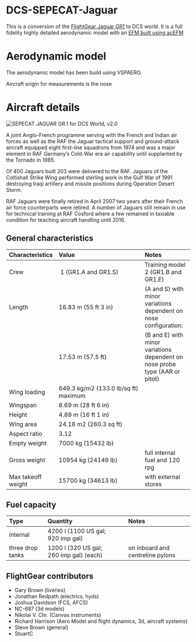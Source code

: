 
# DCS-SEPECAT-Jaguar

This is a conversion of the [FlightGear Jaguar GR1](https://github.com/Zaretto/Jaguar-GR1) to DCS world. It is a full fidelity highly detailed aerodynamic model with an [EFM built using acEFM](https://github.com/Zaretto/acEFM)

# Aerodynamic model

The aerodynamic model has been build using VSPAERO.

Aircraft origin for measurements is the nose

# Aircraft details

![SEPECAT JAGUAR GR.1 for DCS World, v2.0](https://upload.wikimedia.org/wikipedia/commons/thumb/7/71/Jaguar_DF-SD-05-05511.JPEG/640px-Jaguar_DF-SD-05-05511.JPEG)

A joint Anglo-French programme serving with the French and Indian air forces as well as the RAF the Jaguar tactical support and ground-attack aircraft equipped eight first-line squadrons from 1974 and was a major element in RAF Germany’s Cold-War era air capability until supplanted by the Tornado in 1985.

Of 400 Jaguars built 203 were delivered to the RAF. Jaguars of the Coltishall Strike Wing performed sterling work in the Gulf War of 1991 destroying Iraqi artillery and missile positions during Operation Desert Storm.

RAF Jaguars were finally retired in April 2007 two years after their French air force counterparts were retired.  A number of Jaguars still remain in use for technical training at RAF Cosford where a few remained in taxiable condition for teaching aircraft handling until 2016.

## General characteristics

| Characteristics |  Value | Notes  |
| :--- | :--- | :--- |
| Crew | 1 (GR1.A and GR1.S) | Training model 2 (GR1.B and GR1.E) |
| Length | 16.83 m (55 ft 3 in) | (A and S) with minor variations dependent on nose configuration: |
| | 17.53 m (57.5 ft) | (B and E) with minor variations dependent on nose probe type (AAR or pitot) |
| Wing loading | 649.3 kg/m2 (133.0 lb/sq ft) maximum |  | 
| Wingspan | 8.69 m (28 ft 6 in) |  | 
| Height | 4.89 m (16 ft 1 in) |  | 
| Wing area | 24.18 m2 (260.3 sq ft) |  | 
| Aspect ratio | 3.12 |  | 
| Empty weight | 7000 kg (15432 lb) |  | 
| Gross weight | 10954 kg (24149 lb)|  full internal fuel and 120 rpg  | 
| Max takeoff weight | 15700 kg (34613 lb) |  with external stores | 

## Fuel capacity 

| Type |  Quantity | Notes  |
| :--- | :--- | :--- |
| internal | 4200 l (1100 US gal; 920 imp gal) |  | 
| three drop tanks | 1200 l (320 US gal; 260 imp gal) (each) | on inboard and centreline pylons | 

## FlightGear contributors

* Gary Brown (liveries)
* Jonathan Redpath (electrics, hyds)
* Joshua Davidson (FCS, AFCS)
* NC-687 (3d models)
* Nikolai V. Chr. (Canvas instruments)
* Richard Harrison (Aero Model and flight dynamics, 3d, aircraft systems)
* Steve Brown (general)
* StuartC 
